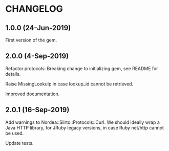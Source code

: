 # CHANGELOG

## 1.0.0 (24-Jun-2019)

First version of the gem.

## 2.0.0 (4-Sep-2019)

Refactor protocols: Breaking change to initializing gem,
see README for details.

Raise MissingLookuIp in case lookup_id cannot be retrieved.

Improved documentation.

## 2.0.1 (16-Sep-2019)

Add warnings to Nordea::Siirto::Protocols::Curl.
We should ideally wrap a Java HTTP library, for JRuby legacy versions, in case
Ruby net/http cannot be used.

Update tests.
